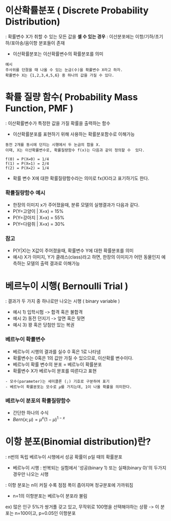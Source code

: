 # 이산확률분포 ( Discrete Probability Distribution)

: 확률변수 X가 취할 수 있는 모든 값을 **셀 수 있는 경우**
: 이산분포에는 이항/기하/초기하/포아송/음이항 분포들이 존재

- 이산확률분포는 이산확률변수의 확률분포를 의미

```
예시
주사위를 던졌을 때 나올 수 있는 눈금(수)을 확률변수 X라고 하자.
확률변수 X는 {1,2,3,4,5,6} 중 하나의 값을 가질 수 있다.
```

# 확률 질량 함수( Probability Mass Function, PMF )

: 이산확률변수가 특정한 값을 가질 확률을 출력하는 함수

- 이산확률분포를 표현하기 위해 사용하는 확률분포함수로 이해가능

```
동전 2개를 동시에 던지는 시행에서 두 눈금의 합을 X.
이때, X는 이산확률변수로, 확률질량함수 f(x)는 다음과 같이 정의할 수  있다.

f(0) = P(X=0) = 1/4
f(1) = P(X=1) = 2/4
f(2) = P(X=2) = 1/4
```

- 확률 변수 X에 대한 확률질량함수라는 의미로 fx(X)라고 표기하기도 한다.

### 확률질량함수 예시

- 한장의 이미지 x가 주어졌을때, 분류 모델의 실행결과가 다음과 같다.
- P(Y=고양이 | X=x) = 15%
- P(Y=강아지 | X=x) = 55%
- P(Y=다람쥐 | X=x) = 30%

### 참고

- P(Y|X)는 X값이 주어졌을때, 확률변수 Y에 대한 확률분포를 의미
- 예시) X가 이미지, Y가 클래스(class)라고 하면, 한장의 이미지가 어떤 동물인지 예측하는 모델의 출력 결과로 이해가능

# 베르누이 시행( Bernoulli Trial )

: 결과가 두 가지 중 하나로만 나오는 시행 ( binary variable )

- 예시 1) 입학시험 -> 합격 혹은 불합격
- 예시 2) 동전 던지기 -> 앞면 혹은 뒷면
- 예시 3) 꽝 혹은 당첨만 있는 복권

### 베르누이 확률변수

- 베르누이 시행의 결과를 실수 0 혹은 1로 나타냄
- 확률변수는 0혹은 1의 값만 가질 수 있으므로, 이산확률 변수이다.
- 베르누이 확률 변수의 분포 = 베르누이 확률분포
- 확률변수 X가 베르누이 분포를 따른다고 표현

```
- 모수(parameter)는 세미콜론 (;) 기호로 구분하여 표기
- 베르누이 확률분포는 모수로 𝜇를 가지는데, 1이 나올 확률을 의미한다.
```

### 베르누이 분포의 확률질량함수

- 간단한 하나의 수식
- $Bern(x;\mu)=\mu^{x}(1-\mu)^{1-x}$

# 이항 분포(Binomial distribution)란?

: n번의 독립 베르누이 시행에서 성공 확률이 p일 때의 확률분포

- 베르누이 시행 : 반복되는 실험에서 '성공(binary 1) 또는 실패(binary 0)'의 두가지 경우만 나오는 시행

: 이항 분포는 n이 커질 수록 점점 폭이 좁아지며 정규분포에 가까워짐

- n=1의 이항분포는 베르누이 분포라 불림

ex) 많은 인구 5%가 쌍거풀 갖고 있고, 무작위로 100명을 선택해야하는 상황
-> 이 분포는 n=100이고, p=0.05인 이항분포
